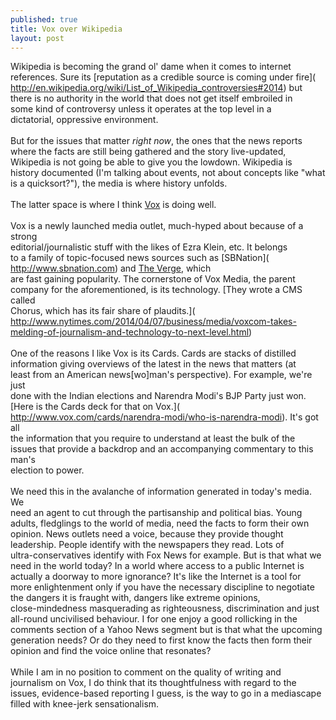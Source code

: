 ```yaml
---
published: true
title: Vox over Wikipedia
layout: post
---
```

Wikipedia is becoming the grand ol&#039; dame when it comes to internet<br />
references. Sure its [reputation as a credible source is coming under fire](<br />
http://en.wikipedia.org/wiki/List_of_Wikipedia_controversies#2014) but<br />
there is no authority in the world that does not get itself embroiled in<br />
some kind of controversy unless it operates at the top level in a<br />
dictatorial, oppressive environment.<br />
<br />
But for the issues that matter _right now_, the ones that the news reports<br />
where the facts are still being gathered and the story live-updated,<br />
Wikipedia is not going be able to give you the lowdown. Wikipedia is<br />
history documented (I&#039;m talking about events, not about concepts like &quot;what<br />
is a quicksort?&quot;), the media is where history unfolds.<br />
<br />
The latter space is where I think [Vox](http://www.vox.com) is doing well.<br />
<br />
Vox is a newly launched media outlet, much-hyped about because of a strong<br />
editorial/journalistic stuff with the likes of Ezra Klein, etc. It belongs<br />
to a family of topic-focused news sources such as [SBNation](<br />
http://www.sbnation.com) and [The Verge](http://www.theverge.com), which<br />
are fast gaining popularity. The cornerstone of Vox Media, the parent<br />
company for the aforementioned, is its technology. [They wrote a CMS called<br />
Chorus, which has its fair share of plaudits.](<br />
http://www.nytimes.com/2014/04/07/business/media/voxcom-takes-melding-of-journalism-and-technology-to-next-level.html)<br />
<br />
One of the reasons I like Vox is its Cards. Cards are stacks of distilled<br />
information giving overviews of the latest in the news that matters (at<br />
least from an American news[wo]man&#039;s perspective). For example, we&#039;re just<br />
done with the Indian elections and Narendra Modi&#039;s BJP Party just won.<br />
[Here is the Cards deck for that on Vox.](<br />
http://www.vox.com/cards/narendra-modi/who-is-narendra-modi). It&#039;s got all<br />
the information that you require to understand at least the bulk of the<br />
issues that provide a backdrop and an accompanying commentary to this man&#039;s<br />
election to power.<br />
<br />
We need this in the avalanche of information generated in today&#039;s media. We<br />
need an agent to cut through the partisanship and political bias. Young<br />
adults, fledglings to the world of media, need the facts to form their own<br />
opinion. News outlets need a voice, because they provide thought<br />
leadership. People identify with the newspapers they read. Lots of<br />
ultra-conservatives identify with Fox News for example. But is that what we<br />
need in the world today? In a world where access to a public Internet is<br />
actually a doorway to more ignorance? It&#039;s like the Internet is a tool for<br />
more enlightenment only if you have the necessary discipline to negotiate<br />
the dangers it is fraught with, dangers like extreme opinions,<br />
close-mindedness masquerading as righteousness, discrimination and just<br />
all-round uncivilised behaviour. I for one enjoy a good rollicking in the<br />
comments section of a Yahoo News segment but is that what the upcoming<br />
generation needs? Or do they need to first know the facts then form their<br />
opinion and find the voice online that resonates?<br />
<br />
While I am in no position to comment on the quality of writing and<br />
journalism on Vox, I do think that its thoughtfulness with regard to the<br />
issues, evidence-based reporting I guess, is the way to go in a mediascape<br />
filled with knee-jerk sensationalism.